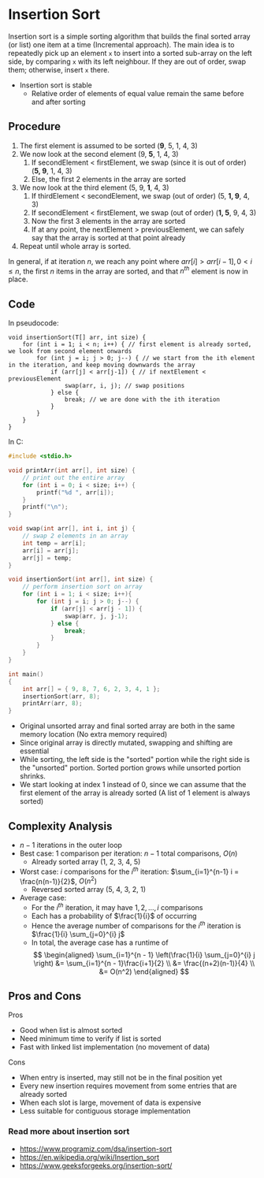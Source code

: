 # Insertion Sort

Insertion sort is a simple sorting algorithm that builds the final sorted array (or list) one item at a time (Incremental approach). The main idea is to repeatedly pick up an element `x` to insert into a sorted sub-array on the left side, by comparing `x` with its left neighbour. If they are out of order, swap them; otherwise, insert `x` there.

-   Insertion sort is stable
    -   Relative order of elements of equal value remain the same before and after sorting

## Procedure

1. The first element is assumed to be sorted (**9**, 5, 1, 4, 3)
2. We now look at the second element (9, **5**, 1, 4, 3)
    1. If secondElement < firstElement, we swap (since it is out of order) (**5, 9**, 1, 4, 3)
    2. Else, the first 2 elements in the array are sorted
3. We now look at the third element (5, 9, **1**, 4, 3)
    1. If thirdElement < secondElement, we swap (out of order) (5, **1, 9**, 4, 3)
    2. If secondElement < firstElement, we swap (out of order) (**1, 5**, 9, 4, 3)
    3. Now the first 3 elements in the array are sorted
    4. If at any point, the nextElement > previousElement, we can safely say that the array is sorted at that point already
4. Repeat until whole array is sorted.

In general, if at iteration $n$, we reach any point where $arr[i] > arr[i-1], 0 < i \leq n$, the first $n$ items in the array are sorted, and that $n^{th}$ element is now in place.

## Code

In pseudocode:

```
void insertionSort(T[] arr, int size) {
    for (int i = 1; i < n; i++) { // first element is already sorted, we look from second element onwards
        for (int j = i; j > 0; j--) { // we start from the ith element in the iteration, and keep moving downwards the array
            if (arr[j] < arr[j-1]) { // if nextElement < previousElement
                swap(arr, i, j); // swap positions
            } else {
                break; // we are done with the ith iteration
            }
        }
    }
}
```

In C:

```c
#include <stdio.h>

void printArr(int arr[], int size) {
    // print out the entire array
    for (int i = 0; i < size; i++) {
        printf("%d ", arr[i]);
    }
    printf("\n");
}

void swap(int arr[], int i, int j) {
    // swap 2 elements in an array
    int temp = arr[i];
    arr[i] = arr[j];
    arr[j] = temp;
}

void insertionSort(int arr[], int size) {
    // perform insertion sort on array
    for (int i = 1; i < size; i++){
        for (int j = i; j > 0; j--) {
            if (arr[j] < arr[j - 1]) {
                swap(arr, j, j-1);
            } else {
                break;
            }
        }
    }
}

int main()
{
    int arr[] = { 9, 8, 7, 6, 2, 3, 4, 1 };
    insertionSort(arr, 8);
    printArr(arr, 8);
}
```

-   Original unsorted array and final sorted array are both in the same memory location (No extra memory required)
-   Since original array is directly mutated, swapping and shifting are essential
-   While sorting, the left side is the "sorted" portion while the right side is the "unsorted" portion. Sorted portion grows while unsorted portion shrinks.
-   We start looking at index 1 instead of 0, since we can assume that the first element of the array is already sorted (A list of 1 element is always sorted)

## Complexity Analysis

-   $n-1$ iterations in the outer loop
-   Best case: 1 comparison per iteration: $n - 1$ total comparisons, $O(n)$
    -   Already sorted array (1, 2, 3, 4, 5)
-   Worst case: $i$ comparisons for the $i^{th}$ iteration: $\sum_{i=1}^{n-1} i = \frac{n(n-1)}{2}$, $O(n^2)$
    -   Reversed sorted array (5, 4, 3, 2, 1)
-   Average case:
    -   For the $i^{th}$ iteration, it may have $1, 2, ..., i$ comparisons
    -   Each has a probability of $\frac{1}{i}$ of occurring
    -   Hence the average number of comparisons for the $i^{th}$ iteration is $\frac{1}{i} \sum_{j=0}^{i} j$
    -   In total, the average case has a runtime of
        $$
        \begin{aligned}
        \sum_{i=1}^{n - 1} \left(\frac{1}{i} \sum_{j=0}^{i} j \right) &= \sum_{i=1}^{n - 1}\frac{i+1}{2} \\
        &=  \frac{(n+2)(n-1)}{4} \\
        &= O(n^2)
        \end{aligned}
        $$

## Pros and Cons

Pros

-   Good when list is almost sorted
-   Need minimum time to verify if list is sorted
-   Fast with linked list implementation (no movement of data)

Cons

-   When entry is inserted, may still not be in the final position yet
-   Every new insertion requires movement from some entries that are already sorted
-   When each slot is large, movement of data is expensive
-   Less suitable for contiguous storage implementation

### Read more about insertion sort

-   https://www.programiz.com/dsa/insertion-sort
-   https://en.wikipedia.org/wiki/Insertion_sort
-   https://www.geeksforgeeks.org/insertion-sort/
